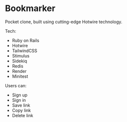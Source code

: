 # Bookmarker

Pocket clone, built using cutting-edge Hotwire technology.

Tech:
- Ruby on Rails
- Hotwire
- TailwindCSS
- Stimulus
- Sidekiq
- Redis
- Render
- Minitest

Users can:
- Sign up 
- Sign in
- Save link
- Copy link
- Delete link